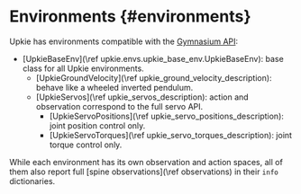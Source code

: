 # Environments {#environments}

Upkie has environments compatible with the [Gymnasium API](https://gymnasium.farama.org/):

- [UpkieBaseEnv](\ref upkie.envs.upkie_base_env.UpkieBaseEnv): base class for all Upkie environments.
    - [UpkieGroundVelocity](\ref upkie_ground_velocity_description): behave like a wheeled inverted pendulum.
    - [UpkieServos](\ref upkie_servos_description): action and observation correspond to the full servo API.
        - [UpkieServoPositions](\ref upkie_servo_positions_description): joint position control only.
        - [UpkieServoTorques](\ref upkie_servo_torques_description): joint torque control only.

While each environment has its own observation and action spaces, all of them also report full [spine observations](\ref observations) in their `info` dictionaries.
